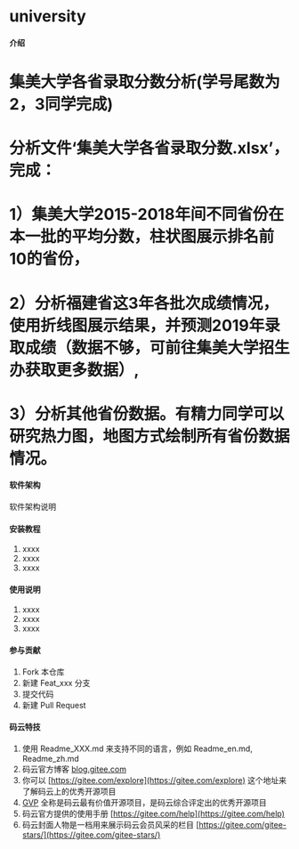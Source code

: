 # university

#### 介绍
# 集美大学各省录取分数分析(学号尾数为2，3同学完成)
# 分析文件‘集美大学各省录取分数.xlsx’，完成：
# 1）集美大学2015-2018年间不同省份在本一批的平均分数，柱状图展示排名前10的省份，
# 2）分析福建省这3年各批次成绩情况，使用折线图展示结果，并预测2019年录取成绩（数据不够，可前往集美大学招生办获取更多数据）,
# 3）分析其他省份数据。有精力同学可以研究热力图，地图方式绘制所有省份数据情况。

#### 软件架构
软件架构说明


#### 安装教程

1.  xxxx
2.  xxxx
3.  xxxx

#### 使用说明

1.  xxxx
2.  xxxx
3.  xxxx

#### 参与贡献

1.  Fork 本仓库
2.  新建 Feat_xxx 分支
3.  提交代码
4.  新建 Pull Request


#### 码云特技

1.  使用 Readme\_XXX.md 来支持不同的语言，例如 Readme\_en.md, Readme\_zh.md
2.  码云官方博客 [blog.gitee.com](https://blog.gitee.com)
3.  你可以 [https://gitee.com/explore](https://gitee.com/explore) 这个地址来了解码云上的优秀开源项目
4.  [GVP](https://gitee.com/gvp) 全称是码云最有价值开源项目，是码云综合评定出的优秀开源项目
5.  码云官方提供的使用手册 [https://gitee.com/help](https://gitee.com/help)
6.  码云封面人物是一档用来展示码云会员风采的栏目 [https://gitee.com/gitee-stars/](https://gitee.com/gitee-stars/)
